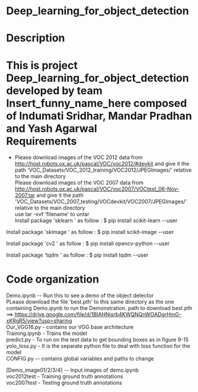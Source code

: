 # Deep_learning_for_object_detection
Description 
===========
This is project Deep_learning_for_object_detection  developed by team Insert_funny_name_here composed of Indumati Sridhar, Mandar Pradhan and Yash Agarwal <br/>
Requirements
============
- Please download images of the VOC 2012 data from http://host.robots.ox.ac.uk/pascal/VOC/voc2012/#devkit and give it the path 'VOC_Datasets/VOC_2012_training/VOC2012/JPEGImages/' relative to the main directory <br/>
Please download images of the VOC 2007 data from http://host.robots.ox.ac.uk/pascal/VOC/voc2007/VOCtest_06-Nov-2007.tar and give it the path 'VOC_Datasets/VOC_2007_testing/VOCdevkit/VOC2007/JPEGImages/' relative to the main directory <br/>
use tar -xvf 'filename' to untar <br/>
Install package 'sklearn ' as follow :
$ pip install scikit-learn --user

Install package 'skimage ' as follow :
$ pip install scikit-image --user

Install package 'cv2 ' as follow :
$ pip install opencv-python --user

Install package 'tqdm ' as follow :
$ pip install tqdm --user

Code organization
=================
Demo.ipynb -- Run this to see a demo of the object detector <br/>
PLease download the file 'best.pth' to this same directory as the one containing Demo.ipynb to run the Demonstration.
path to download best.pth ==> https://drive.google.com/file/d/1BIAHNjsrb4KWQNQnWOADgrHmG-xKRgR5/view?usp=sharing <br/>
Our_VGG16.py - contains our VGG base architecture <br/>
Training.ipynb - Trains the model <br/>
predict.py - To run on the test data to get bounding boxes as in figure 9-15 <br/>
yolo_loss.py - It is the separate python file to deal with loss function for the model <br/>
CONFIG.py -- contains global variables and paths to change <br/>

[Demo_image01/2/3/4] -- Input images of demo.ipynb <br/>
voc2012test - Training ground truth annotations <br/>
voc2007test - Testing ground truth annotations <br/>


